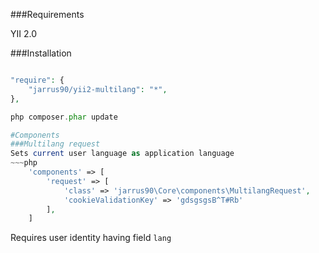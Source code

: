 ###Requirements

YII 2.0

###Installation

~~~php

"require": {
    "jarrus90/yii2-multilang": "*",
},

php composer.phar update

#Components
###Multilang request
Sets current user language as application language
~~~php
    'components' => [
        'request' => [
            'class' => 'jarrus90\Core\components\MultilangRequest',
            'cookieValidationKey' => 'gdsgsgsB^T#Rb'
        ],
	]
~~~
Requires user identity having field `lang`
